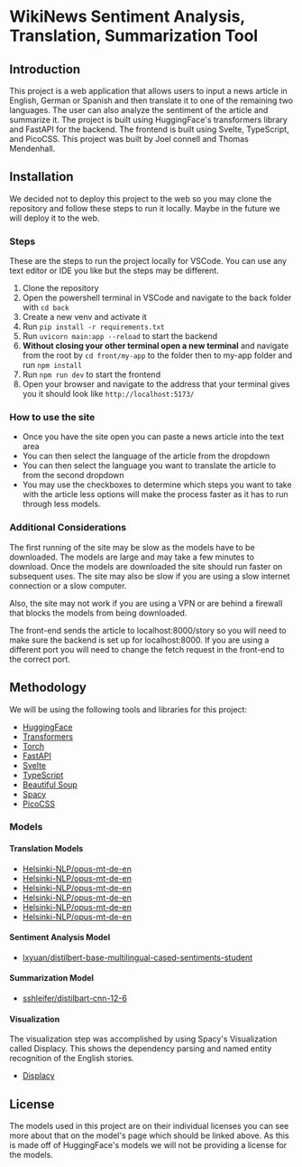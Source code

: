 # WikiNews Sentiment Analysis, Translation, Summarization Tool

## Introduction

This project is a web application that allows users to input a news article in English, German or Spanish and then translate it to one of the remaining two languages. The user can also analyze the sentiment of the article and summarize it. The project is built using HuggingFace's transformers library and FastAPI for the backend. The frontend is built using Svelte, TypeScript, and PicoCSS. This project was built by Joel connell and Thomas Mendenhall.

## Installation

We decided not to deploy this project to the web so you may clone the repository and follow these steps to run it locally. Maybe in the future we will deploy it to the web.

### Steps

These are the steps to run the project locally for VSCode. You can use any text editor or IDE you like but the steps may be different.

1. Clone the repository
2. Open the powershell terminal in VSCode and navigate to the back folder with `cd back`
3. Create a new venv and activate it
4. Run `pip install -r requirements.txt`
5. Run `uvicorn main:app --reload` to start the backend
6. **Without closing your other terminal open a new terminal** and navigate from the root by `cd front/my-app` to the folder then to my-app folder and run `npm install`
7. Run `npm run dev` to start the frontend
8. Open your browser and navigate to the address that your terminal gives you it should look like `http://localhost:5173/`

### How to use the site

- Once you have the site open you can paste a news article into the text area
- You can then select the language of the article from the dropdown
- You can then select the language you want to translate the article to from the second dropdown
- You may use the checkboxes to determine which steps you want to take with the article less options will make the process faster as it has to run through less models.

### Additional Considerations

The first running of the site may be slow as the models have to be downloaded. The models are large and may take a few minutes to download. Once the models are downloaded the site should run faster on subsequent uses. The site may also be slow if you are using a slow internet connection or a slow computer.

Also, the site may not work if you are using a VPN or are behind a firewall that blocks the models from being downloaded.

The front-end sends the article to localhost:8000/story so you will need to make sure the backend is set up for localhost:8000. If you are using a different port you will need to change the fetch request in the front-end to the correct port.

## Methodology

We will be using the following tools and libraries for this project:

- [HuggingFace](https://huggingface.co/)
- [Transformers](https://huggingface.co/transformers/)
- [Torch](https://pytorch.org/)
- [FastAPI](https://fastapi.tiangolo.com/)
- [Svelte](https://svelte.dev/)
- [TypeScript](https://www.typescriptlang.org/)
- [Beautiful Soup](https://www.crummy.com/software/BeautifulSoup/bs4/doc/)
- [Spacy](https://spacy.io/)
- [PicoCSS](https://picocss.com/)

### Models

#### Translation Models

- [Helsinki-NLP/opus-mt-de-en](https://huggingface.co/Helsinki-NLP/opus-mt-de-en)
- [Helsinki-NLP/opus-mt-de-en](https://huggingface.co/Helsinki-NLP/opus-mt-en-de)
- [Helsinki-NLP/opus-mt-de-en](https://huggingface.co/Helsinki-NLP/opus-mt-es-en)
- [Helsinki-NLP/opus-mt-de-en](https://huggingface.co/Helsinki-NLP/opus-mt-en-es)
- [Helsinki-NLP/opus-mt-de-en](https://huggingface.co/Helsinki-NLP/opus-mt-de-es)
- [Helsinki-NLP/opus-mt-de-en](https://huggingface.co/Helsinki-NLP/opus-mt-es-de)

#### Sentiment Analysis Model

- [lxyuan/distilbert-base-multilingual-cased-sentiments-student](https://huggingface.co/lxyuan/distilbert-base-multilingual-cased-sentiments-student)

#### Summarization Model

- [sshleifer/distilbart-cnn-12-6](https://huggingface.co/sshleifer/distilbart-cnn-12-6)

#### Visualization

The visualization step was accomplished by using Spacy's Visualization called Displacy. This shows the dependency parsing and named entity recognition of the English stories.

- [Displacy](https://spacy.io/usage/visualizers)

## License

The models used in this project are on their individual licenses you can see more about that on the model's page which should be linked above. As this is made off of HuggingFace's models we will not be providing a license for the models.
